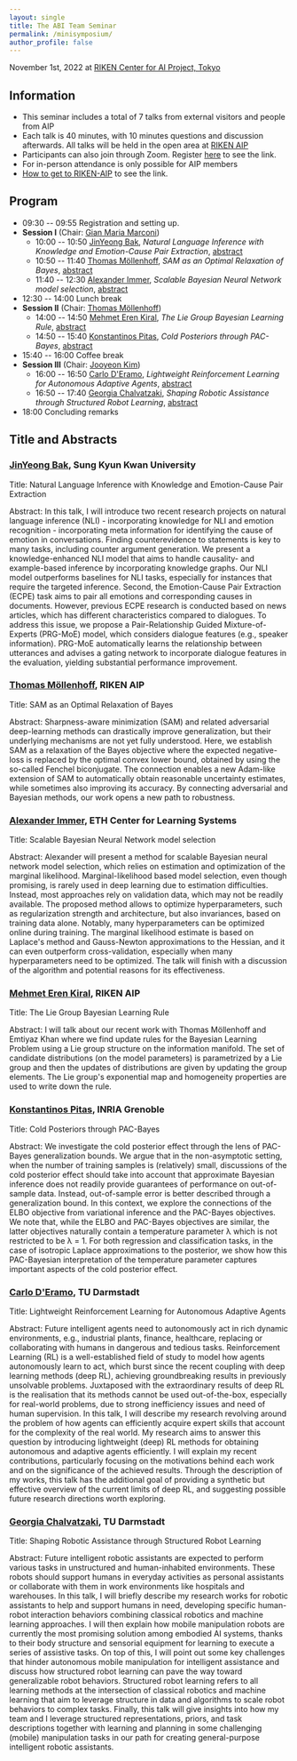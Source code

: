 ```yaml
---
layout: single
title: The ABI Team Seminar
permalink: /minisymposium/
author_profile: false
---
```

November 1st, 2022 at [RIKEN Center for AI Project, Tokyo](https://aip.riken.jp)

## Information
- This seminar includes a total of 7 talks from external visitors and
people from AIP
- Each talk is 40 minutes, with 10 minutes questions and discussion
  afterwards. All talks will be held in the open area at
  [RIKEN AIP](https://aip.riken.jp/access/)
- Participants can also join through Zoom. Register [here](https://c5dc59ed978213830355fc8978.doorkeeper.jp/events/145905) to see the link.
- For in-person attendance is only possible for AIP members
- [How to get to RIKEN-AIP](https://aip.riken.jp/access/) to see the link.

## Program
- 09:30 -- 09:55 Registration and setting up.
- **Session I** (Chair: [Gian Maria Marconi](https://gmmarconi.github.io))
  - 10:00 -- 10:50 [JinYeong Bak](https://nosyu.kr),
    *Natural Language Inference with Knowledge and Emotion-Cause Pair Extraction*, [abstract](#1)
  - 10:50 -- 11:40 [Thomas Möllenhoff](https://thomasmoellenhoff.net),
    *SAM as an Optimal Relaxation of Bayes*, [abstract](#2)
  - 11:40 -- 12:30 [Alexander Immer](https://aleximmer.github.io),
  *Scalable Bayesian Neural Network model selection*, [abstract](#3)
- 12:30 -- 14:00 Lunch break
- **Session II** (Chair: [Thomas Möllenhoff](https://thomasmoellenhoff.net))
  - 14:00 -- 14:50 [Mehmet Eren Kiral](https://ekiral.github.io),
    *The Lie Group Bayesian Learning Rule*, [abstract](#4)
  - 14:50 -- 15:40
    [Konstantinos Pitas](https://www.konstantinos-pitas.com), *Cold Posteriors through PAC-Bayes*, [abstract](#5)
- 15:40 -- 16:00 Coffee break
- **Session III** (Chair: [Jooyeon Kim](https://scholar.google.com/citations?user=ie5WNHcAAAAJ))
  - 16:00 -- 16:50
    [Carlo D'Eramo](https://www.ias.informatik.tu-darmstadt.de/Team/CarloDEramo),
    *Lightweight Reinforcement Learning for Autonomous Adaptive Agents*, [abstract](#6)
  - 16:50 -- 17:40
    [Georgia Chalvatzaki](https://www.ias.informatik.tu-darmstadt.de/Team/GeorgiaChalvatzaki),
        *Shaping Robotic Assistance through Structured Robot Learning*, [abstract](#7)
- 18:00 Concluding remarks

## Title and Abstracts
<a name="1"></a>
### [JinYeong Bak](https://nosyu.kr), Sung Kyun Kwan University
Title: Natural Language Inference with Knowledge and Emotion-Cause Pair Extraction

Abstract: In this talk, I will introduce two recent research projects on natural language inference (NLI) - incorporating knowledge for NLI and emotion recognition - incorporating meta information for identifying the cause of emotion in conversations. Finding counterevidence to statements is key to many tasks, including counter argument generation. We present a knowledge-enhanced NLI model that aims to handle causality- and example-based inference by incorporating knowledge graphs. Our NLI model outperforms baselines for NLI tasks, especially for instances that require the targeted inference. Second, the Emotion-Cause Pair Extraction (ECPE) task aims to pair all emotions and corresponding causes in documents. However, previous ECPE research is conducted based on news articles, which has different characteristics compared to dialogues. To address this issue, we propose a Pair-Relationship Guided Mixture-of-Experts (PRG-MoE) model, which considers dialogue features (e.g., speaker information). PRG-MoE automatically learns the relationship between utterances and advises a gating network to incorporate dialogue features in the evaluation, yielding substantial performance improvement.

<a name="2"></a>
### [Thomas Möllenhoff](https://thomasmoellenhoff.net), RIKEN AIP
Title: SAM as an Optimal Relaxation of Bayes

Abstract: Sharpness-aware minimization (SAM) and related adversarial deep-learning methods can drastically improve generalization, but their underlying mechanisms are not yet fully understood. Here, we establish SAM as a relaxation of the Bayes objective where the expected negative-loss is replaced by the optimal convex lower bound, obtained by using the so-called Fenchel biconjugate. The connection enables a new Adam-like extension of SAM to automatically obtain reasonable uncertainty estimates, while sometimes also improving its accuracy. By connecting adversarial and Bayesian methods, our work opens a new path to robustness.

<a name="3"></a>
###  [Alexander Immer](https://aleximmer.github.io), ETH Center for Learning Systems
Title: Scalable Bayesian Neural Network model selection

Abstract: Alexander will present a method for scalable Bayesian neural network model selection, which relies on estimation and optimization of the marginal likelihood. Marginal-likelihood based model selection, even though promising, is rarely used in deep learning due to estimation difficulties. Instead, most approaches rely on validation data, which may not be readily available. The proposed method allows to optimize hyperparameters, such as regularization strength and architecture, but also invariances, based on training data alone. Notably, many hyperparameters can be optimized online during training. The marginal likelihood estimate is based on Laplace's method and Gauss-Newton approximations to the Hessian, and it can even outperform cross-validation, especially when many hyperparameters need to be optimized. The talk will finish with a discussion of the algorithm and potential reasons for its effectiveness.

<a name="4"></a>
### [Mehmet Eren Kiral](https://ekiral.github.io), RIKEN AIP
Title:  The Lie Group Bayesian Learning Rule

Abstract: I will talk about our recent work with Thomas Möllenhoff and Emtiyaz Khan where we find update rules for the Bayesian Learning Problem using a Lie group structure on the information manifold. The set of candidate distributions (on the model parameters) is parametrized by a Lie group and then the updates of distributions are given by updating the group elements. The Lie group's exponential map and homogeneity properties are used to write down the rule.


<a name="5"></a>
###  [Konstantinos Pitas](https://www.konstantinos-pitas.com), INRIA Grenoble
Title: Cold Posteriors through PAC-Bayes

Abstract: We investigate the cold posterior effect through the lens of PAC-Bayes generalization bounds. We argue that in the non-asymptotic setting, when the number of training samples is (relatively) small, discussions of the cold posterior effect should take into account that approximate Bayesian inference does not readily provide guarantees of performance on out-of-sample data. Instead, out-of-sample error is better described through a generalization bound. In this context, we explore the connections of the ELBO objective from variational inference and the PAC-Bayes objectives. We note that, while the ELBO and PAC-Bayes objectives are similar, the latter objectives naturally contain a temperature parameter λ which is not restricted to be λ = 1. For both regression and classification tasks, in the case of isotropic Laplace approximations to the posterior, we show how this PAC-Bayesian interpretation of the temperature parameter captures important aspects of the cold posterior effect.

<a name="6"></a>
### [Carlo D'Eramo](https://www.ias.informatik.tu-darmstadt.de/Team/CarloDEramo), TU Darmstadt
Title: Lightweight Reinforcement Learning for Autonomous Adaptive Agents

Abstract: Future intelligent agents need to autonomously act in rich dynamic environments, e.g., industrial plants, finance, healthcare, replacing or collaborating with humans in dangerous and tedious tasks. Reinforcement Learning (RL) is a well-established field of study to model how agents autonomously learn to act, which burst since the recent coupling with deep learning methods (deep RL), achieving groundbreaking results in previously unsolvable problems. Juxtaposed with the extraordinary results of deep RL is the realisation that its methods cannot be used out-of-the-box, especially for real-world problems, due to strong inefficiency issues and need of human supervision.
In this talk, I will describe my research revolving around the problem of how agents can efficiently acquire expert skills that account for the complexity of the real world. My research aims to answer this question by introducing lightweight (deep) RL methods for obtaining autonomous and adaptive agents efficiently. I will explain my recent contributions, particularly focusing on the motivations behind each work and on the significance of the achieved results. Through the description of my works, this talk has the additional goal of providing a synthetic but effective overview of the current limits of deep RL, and suggesting possible future research directions worth exploring.


<a name="7"></a>
### [Georgia Chalvatzaki](https://www.ias.informatik.tu-darmstadt.de/Team/GeorgiaChalvatzaki), TU Darmstadt
Title: Shaping Robotic Assistance through Structured Robot Learning

Abstract: Future intelligent robotic assistants are expected to perform various tasks in unstructured and human-inhabited environments. These robots should support humans in everyday activities as personal assistants or collaborate with them in work environments like hospitals and warehouses. In this talk, I will briefly describe my research works for robotic assistants to help and support humans in need, developing specific human-robot interaction behaviors combining classical robotics and machine learning approaches. I will then explain how mobile manipulation robots are currently the most promising solution among embodied AI systems, thanks to their body structure and sensorial equipment for learning to execute a series of assistive tasks. On top of this, I will point out some key challenges that hinder autonomous mobile manipulation for intelligent assistance and discuss how structured robot learning can pave the way toward generalizable robot behaviors. Structured robot learning refers to all learning methods at the intersection of classical robotics and machine learning that aim to leverage structure in data and algorithms to scale robot behaviors to complex tasks. Finally, this talk will give insights into how my team and I leverage structured representations, priors, and task descriptions together with learning and planning in some challenging (mobile) manipulation tasks in our path for creating general-purpose intelligent robotic assistants.

